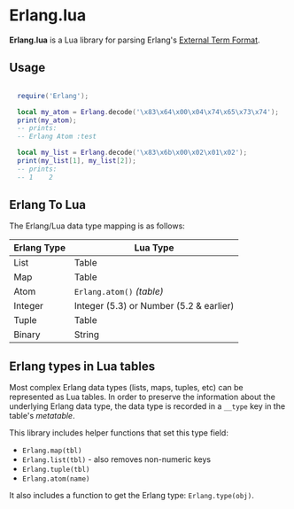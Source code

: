 # Erlang.lua

**Erlang.lua** is a Lua library for parsing Erlang's [External Term Format](https://www.erlang.org/doc/apps/erts/erl_ext_dist.html).

## Usage

```lua

  require('Erlang');

  local my_atom = Erlang.decode('\x83\x64\x00\x04\x74\x65\x73\x74');
  print(my_atom);
  -- prints:
  -- Erlang Atom :test

  local my_list = Erlang.decode('\x83\x6b\x00\x02\x01\x02');
  print(my_list[1], my_list[2]);
  -- prints:
  -- 1    2

```

## Erlang To Lua

The Erlang/Lua data type mapping is as follows:

| Erlang Type | Lua Type                                |
| ----------- | -------------                           |
| List        | Table                                   |
| Map         | Table                                   |
| Atom        | `Erlang.atom()` *(table)*                 |
| Integer     | Integer (5.3) or Number (5.2 & earlier) |
| Tuple       | Table                                   |
| Binary      | String                                  |

## Erlang types in Lua tables

Most complex Erlang data types (lists, maps, tuples, etc) can be represented as Lua tables.
In order to preserve the information about the underlying Erlang data type, the data type is recorded in a `__type` key in the table's *metatable*.

This library includes helper functions that set this type field:
 - `Erlang.map(tbl)`
 - `Erlang.list(tbl)` - also removes non-numeric keys
 - `Erlang.tuple(tbl)`
 - `Erlang.atom(name)`

It also includes a function to get the Erlang type: `Erlang.type(obj)`.